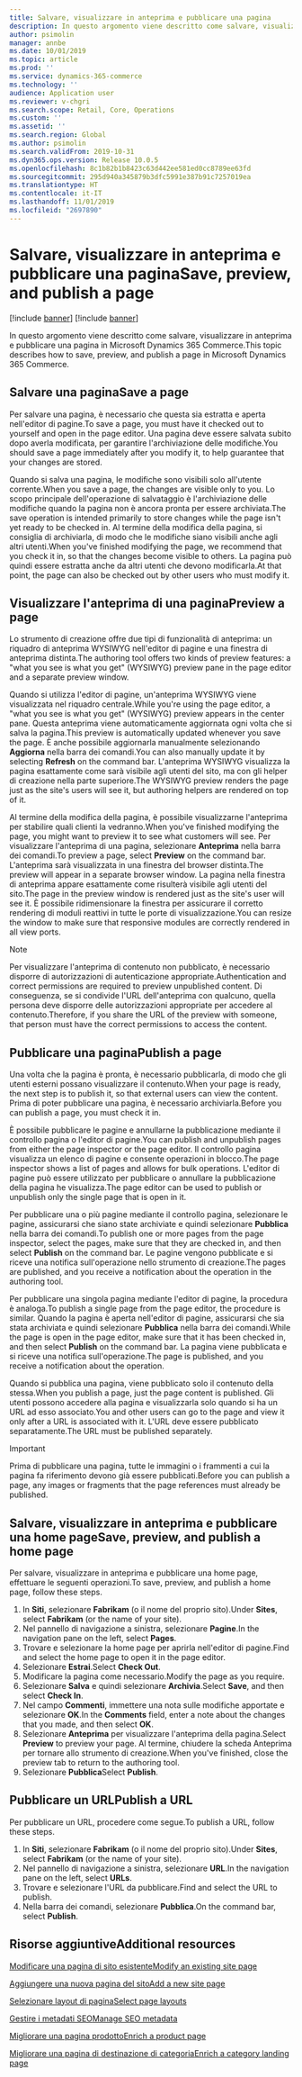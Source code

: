 ```yaml
---
title: Salvare, visualizzare in anteprima e pubblicare una pagina
description: In questo argomento viene descritto come salvare, visualizzare in anteprima e pubblicare una pagina in Microsoft Dynamics 365 Commerce.
author: psimolin
manager: annbe
ms.date: 10/01/2019
ms.topic: article
ms.prod: ''
ms.service: dynamics-365-commerce
ms.technology: ''
audience: Application user
ms.reviewer: v-chgri
ms.search.scope: Retail, Core, Operations
ms.custom: ''
ms.assetid: ''
ms.search.region: Global
ms.author: psimolin
ms.search.validFrom: 2019-10-31
ms.dyn365.ops.version: Release 10.0.5
ms.openlocfilehash: 8c1b82b1b8423c63d442ee581ed0cc8789ee63fd
ms.sourcegitcommit: 295d940a345879b3dfc5991e387b91c7257019ea
ms.translationtype: HT
ms.contentlocale: it-IT
ms.lasthandoff: 11/01/2019
ms.locfileid: "2697890"
---
```

# <a name="save-preview-and-publish-a-page"></a><span data-ttu-id="22f25-103">Salvare, visualizzare in anteprima e pubblicare una pagina</span><span class="sxs-lookup"><span data-stu-id="22f25-103">Save, preview, and publish a page</span></span>

[!include [banner](includes/preview-banner.md)]
[!include [banner](includes/banner.md)]

<span data-ttu-id="22f25-104">In questo argomento viene descritto come salvare, visualizzare in anteprima e pubblicare una pagina in Microsoft Dynamics 365 Commerce.</span><span class="sxs-lookup"><span data-stu-id="22f25-104">This topic describes how to save, preview, and publish a page in Microsoft Dynamics 365 Commerce.</span></span>

## <a name="save-a-page"></a><span data-ttu-id="22f25-105">Salvare una pagina</span><span class="sxs-lookup"><span data-stu-id="22f25-105">Save a page</span></span>

<span data-ttu-id="22f25-106">Per salvare una pagina, è necessario che questa sia estratta e aperta nell'editor di pagine.</span><span class="sxs-lookup"><span data-stu-id="22f25-106">To save a page, you must have it checked out to yourself and open in the page editor.</span></span> <span data-ttu-id="22f25-107">Una pagina deve essere salvata subito dopo averla modificata, per garantire l'archiviazione delle modifiche.</span><span class="sxs-lookup"><span data-stu-id="22f25-107">You should save a page immediately after you modify it, to help guarantee that your changes are stored.</span></span>

<span data-ttu-id="22f25-108">Quando si salva una pagina, le modifiche sono visibili solo all'utente corrente.</span><span class="sxs-lookup"><span data-stu-id="22f25-108">When you save a page, the changes are visible only to you.</span></span> <span data-ttu-id="22f25-109">Lo scopo principale dell'operazione di salvataggio è l'archiviazione delle modifiche quando la pagina non è ancora pronta per essere archiviata.</span><span class="sxs-lookup"><span data-stu-id="22f25-109">The save operation is intended primarily to store changes while the page isn't yet ready to be checked in.</span></span> <span data-ttu-id="22f25-110">Al termine della modifica della pagina, si consiglia di archiviarla, di modo che le modifiche siano visibili anche agli altri utenti.</span><span class="sxs-lookup"><span data-stu-id="22f25-110">When you've finished modifying the page, we recommend that you check it in, so that the changes become visible to others.</span></span> <span data-ttu-id="22f25-111">La pagina può quindi essere estratta anche da altri utenti che devono modificarla.</span><span class="sxs-lookup"><span data-stu-id="22f25-111">At that point, the page can also be checked out by other users who must modify it.</span></span>

## <a name="preview-a-page"></a><span data-ttu-id="22f25-112">Visualizzare l'anteprima di una pagina</span><span class="sxs-lookup"><span data-stu-id="22f25-112">Preview a page</span></span>

<span data-ttu-id="22f25-113">Lo strumento di creazione offre due tipi di funzionalità di anteprima: un riquadro di anteprima WYSIWYG nell'editor di pagine e una finestra di anteprima distinta.</span><span class="sxs-lookup"><span data-stu-id="22f25-113">The authoring tool offers two kinds of preview features: a "what you see is what you get" (WYSIWYG) preview pane in the page editor and a separate preview window.</span></span>

<span data-ttu-id="22f25-114">Quando si utilizza l'editor di pagine, un'anteprima WYSIWYG viene visualizzata nel riquadro centrale.</span><span class="sxs-lookup"><span data-stu-id="22f25-114">While you're using the page editor, a "what you see is what you get" (WYSIWYG) preview appears in the center pane.</span></span> <span data-ttu-id="22f25-115">Questa anteprima viene automaticamente aggiornata ogni volta che si salva la pagina.</span><span class="sxs-lookup"><span data-stu-id="22f25-115">This preview is automatically updated whenever you save the page.</span></span> <span data-ttu-id="22f25-116">È anche possibile aggiornarla manualmente selezionando **Aggiorna** nella barra dei comandi.</span><span class="sxs-lookup"><span data-stu-id="22f25-116">You can also manually update it by selecting **Refresh** on the command bar.</span></span> <span data-ttu-id="22f25-117">L'anteprima WYSIWYG visualizza la pagina esattamente come sarà visibile agli utenti del sito, ma con gli helper di creazione nella parte superiore.</span><span class="sxs-lookup"><span data-stu-id="22f25-117">The WYSIWYG preview renders the page just as the site's users will see it, but authoring helpers are rendered on top of it.</span></span>

<span data-ttu-id="22f25-118">Al termine della modifica della pagina, è possibile visualizzarne l'anteprima per stabilire quali clienti la vedranno.</span><span class="sxs-lookup"><span data-stu-id="22f25-118">When you've finished modifying the page, you might want to preview it to see what customers will see.</span></span> <span data-ttu-id="22f25-119">Per visualizzare l'anteprima di una pagina, selezionare **Anteprima** nella barra dei comandi.</span><span class="sxs-lookup"><span data-stu-id="22f25-119">To preview a page, select **Preview** on the command bar.</span></span> <span data-ttu-id="22f25-120">L'anteprima sarà visualizzata in una finestra del browser distinta.</span><span class="sxs-lookup"><span data-stu-id="22f25-120">The preview will appear in a separate browser window.</span></span> <span data-ttu-id="22f25-121">La pagina nella finestra di anteprima appare esattamente come risulterà visibile agli utenti del sito.</span><span class="sxs-lookup"><span data-stu-id="22f25-121">The page in the preview window is rendered just as the site's user will see it.</span></span> <span data-ttu-id="22f25-122">È possibile ridimensionare la finestra per assicurare il corretto rendering di moduli reattivi in tutte le porte di visualizzazione.</span><span class="sxs-lookup"><span data-stu-id="22f25-122">You can resize the window to make sure that responsive modules are correctly rendered in all view ports.</span></span>

> [!NOTE]
> <span data-ttu-id="22f25-123">Per visualizzare l'anteprima di contenuto non pubblicato, è necessario disporre di autorizzazioni di autenticazione appropriate.</span><span class="sxs-lookup"><span data-stu-id="22f25-123">Authentication and correct permissions are required to preview unpublished content.</span></span> <span data-ttu-id="22f25-124">Di conseguenza, se si condivide l'URL dell'anteprima con qualcuno, quella persona deve disporre delle autorizzazioni appropriate per accedere al contenuto.</span><span class="sxs-lookup"><span data-stu-id="22f25-124">Therefore, if you share the URL of the preview with someone, that person must have the correct permissions to access the content.</span></span>

## <a name="publish-a-page"></a><span data-ttu-id="22f25-125">Pubblicare una pagina</span><span class="sxs-lookup"><span data-stu-id="22f25-125">Publish a page</span></span>

<span data-ttu-id="22f25-126">Una volta che la pagina è pronta, è necessario pubblicarla, di modo che gli utenti esterni possano visualizzare il contenuto.</span><span class="sxs-lookup"><span data-stu-id="22f25-126">When your page is ready, the next step is to publish it, so that external users can view the content.</span></span> <span data-ttu-id="22f25-127">Prima di poter pubblicare una pagina, è necessario archiviarla.</span><span class="sxs-lookup"><span data-stu-id="22f25-127">Before you can publish a page, you must check it in.</span></span>

<span data-ttu-id="22f25-128">È possibile pubblicare le pagine e annullarne la pubblicazione mediante il controllo pagina o l'editor di pagine.</span><span class="sxs-lookup"><span data-stu-id="22f25-128">You can publish and unpublish pages from either the page inspector or the page editor.</span></span> <span data-ttu-id="22f25-129">Il controllo pagina visualizza un elenco di pagine e consente operazioni in blocco.</span><span class="sxs-lookup"><span data-stu-id="22f25-129">The page inspector shows a list of pages and allows for bulk operations.</span></span> <span data-ttu-id="22f25-130">L'editor di pagine può essere utilizzato per pubblicare o annullare la pubblicazione della pagina he visualizza.</span><span class="sxs-lookup"><span data-stu-id="22f25-130">The page editor can be used to publish or unpublish only the single page that is open in it.</span></span>

<span data-ttu-id="22f25-131">Per pubblicare una o più pagine mediante il controllo pagina, selezionare le pagine, assicurarsi che siano state archiviate e quindi selezionare **Pubblica** nella barra dei comandi.</span><span class="sxs-lookup"><span data-stu-id="22f25-131">To publish one or more pages from the page inspector, select the pages, make sure that they are checked in, and then select **Publish** on the command bar.</span></span> <span data-ttu-id="22f25-132">Le pagine vengono pubblicate e si riceve una notifica sull'operazione nello strumento di creazione.</span><span class="sxs-lookup"><span data-stu-id="22f25-132">The pages are published, and you receive a notification about the operation in the authoring tool.</span></span>

<span data-ttu-id="22f25-133">Per pubblicare una singola pagina mediante l'editor di pagine, la procedura è analoga.</span><span class="sxs-lookup"><span data-stu-id="22f25-133">To publish a single page from the page editor, the procedure is similar.</span></span> <span data-ttu-id="22f25-134">Quando la pagina è aperta nell'editor di pagine, assicurarsi che sia stata archiviata e quindi selezionare **Pubblica** nella barra dei comandi.</span><span class="sxs-lookup"><span data-stu-id="22f25-134">While the page is open in the page editor, make sure that it has been checked in, and then select **Publish** on the command bar.</span></span> <span data-ttu-id="22f25-135">La pagina viene pubblicata e si riceve una notifica sull'operazione.</span><span class="sxs-lookup"><span data-stu-id="22f25-135">The page is published, and you receive a notification about the operation.</span></span>

<span data-ttu-id="22f25-136">Quando si pubblica una pagina, viene pubblicato solo il contenuto della stessa.</span><span class="sxs-lookup"><span data-stu-id="22f25-136">When you publish a page, just the page content is published.</span></span> <span data-ttu-id="22f25-137">Gli utenti possono accedere alla pagina e visualizzarla solo quando si ha un URL ad esso associato.</span><span class="sxs-lookup"><span data-stu-id="22f25-137">You and other users can go to the page and view it only after a URL is associated with it.</span></span> <span data-ttu-id="22f25-138">L'URL deve essere pubblicato separatamente.</span><span class="sxs-lookup"><span data-stu-id="22f25-138">The URL must be published separately.</span></span>

> [!IMPORTANT]
> <span data-ttu-id="22f25-139">Prima di pubblicare una pagina, tutte le immagini o i frammenti a cui la pagina fa riferimento devono già essere pubblicati.</span><span class="sxs-lookup"><span data-stu-id="22f25-139">Before you can publish a page, any images or fragments that the page references must already be published.</span></span>

## <a name="save-preview-and-publish-a-home-page"></a><span data-ttu-id="22f25-140">Salvare, visualizzare in anteprima e pubblicare una home page</span><span class="sxs-lookup"><span data-stu-id="22f25-140">Save, preview, and publish a home page</span></span>

<span data-ttu-id="22f25-141">Per salvare, visualizzare in anteprima e pubblicare una home page, effettuare le seguenti operazioni.</span><span class="sxs-lookup"><span data-stu-id="22f25-141">To save, preview, and publish a home page, follow these steps.</span></span>

1. <span data-ttu-id="22f25-142">In **Siti**, selezionare **Fabrikam** (o il nome del proprio sito).</span><span class="sxs-lookup"><span data-stu-id="22f25-142">Under **Sites**, select **Fabrikam** (or the name of your site).</span></span>
1. <span data-ttu-id="22f25-143">Nel pannello di navigazione a sinistra, selezionare **Pagine**.</span><span class="sxs-lookup"><span data-stu-id="22f25-143">In the navigation pane on the left, select **Pages**.</span></span>
1. <span data-ttu-id="22f25-144">Trovare e selezionare la home page per aprirla nell'editor di pagine.</span><span class="sxs-lookup"><span data-stu-id="22f25-144">Find and select the home page to open it in the page editor.</span></span>
1. <span data-ttu-id="22f25-145">Selezionare **Estrai**.</span><span class="sxs-lookup"><span data-stu-id="22f25-145">Select **Check Out**.</span></span>
1. <span data-ttu-id="22f25-146">Modificare la pagina come necessario.</span><span class="sxs-lookup"><span data-stu-id="22f25-146">Modify the page as you require.</span></span>
1. <span data-ttu-id="22f25-147">Selezionare **Salva** e quindi selezionare **Archivia**.</span><span class="sxs-lookup"><span data-stu-id="22f25-147">Select **Save**, and then select **Check In**.</span></span>
1. <span data-ttu-id="22f25-148">Nel campo **Commenti**, immettere una nota sulle modifiche apportate e selezionare **OK**.</span><span class="sxs-lookup"><span data-stu-id="22f25-148">In the **Comments** field, enter a note about the changes that you made, and then select **OK**.</span></span>
1. <span data-ttu-id="22f25-149">Selezionare **Anteprima** per visualizzare l'anteprima della pagina.</span><span class="sxs-lookup"><span data-stu-id="22f25-149">Select **Preview** to preview your page.</span></span> <span data-ttu-id="22f25-150">Al termine, chiudere la scheda Anteprima per tornare allo strumento di creazione.</span><span class="sxs-lookup"><span data-stu-id="22f25-150">When you've finished, close the preview tab to return to the authoring tool.</span></span>
1. <span data-ttu-id="22f25-151">Selezionare **Pubblica**</span><span class="sxs-lookup"><span data-stu-id="22f25-151">Select **Publish**.</span></span>

## <a name="publish-a-url"></a><span data-ttu-id="22f25-152">Pubblicare un URL</span><span class="sxs-lookup"><span data-stu-id="22f25-152">Publish a URL</span></span>

<span data-ttu-id="22f25-153">Per pubblicare un URL, procedere come segue.</span><span class="sxs-lookup"><span data-stu-id="22f25-153">To publish a URL, follow these steps.</span></span>

1. <span data-ttu-id="22f25-154">In **Siti**, selezionare **Fabrikam** (o il nome del proprio sito).</span><span class="sxs-lookup"><span data-stu-id="22f25-154">Under **Sites**, select **Fabrikam** (or the name of your site).</span></span>
1. <span data-ttu-id="22f25-155">Nel pannello di navigazione a sinistra, selezionare **URL**.</span><span class="sxs-lookup"><span data-stu-id="22f25-155">In the navigation pane on the left, select **URLs**.</span></span>
1. <span data-ttu-id="22f25-156">Trovare e selezionare l'URL da pubblicare.</span><span class="sxs-lookup"><span data-stu-id="22f25-156">Find and select the URL to publish.</span></span>
1. <span data-ttu-id="22f25-157">Nella barra dei comandi, selezionare **Pubblica**.</span><span class="sxs-lookup"><span data-stu-id="22f25-157">On the command bar, select **Publish**.</span></span>

## <a name="additional-resources"></a><span data-ttu-id="22f25-158">Risorse aggiuntive</span><span class="sxs-lookup"><span data-stu-id="22f25-158">Additional resources</span></span>

[<span data-ttu-id="22f25-159">Modificare una pagina di sito esistente</span><span class="sxs-lookup"><span data-stu-id="22f25-159">Modify an existing site page</span></span>](modify-existing-page.md)

[<span data-ttu-id="22f25-160">Aggiungere una nuova pagina del sito</span><span class="sxs-lookup"><span data-stu-id="22f25-160">Add a new site page</span></span>](add-new-page.md)

[<span data-ttu-id="22f25-161">Selezionare layout di pagina</span><span class="sxs-lookup"><span data-stu-id="22f25-161">Select page layouts</span></span>](select-page-layouts.md)

[<span data-ttu-id="22f25-162">Gestire i metadati SEO</span><span class="sxs-lookup"><span data-stu-id="22f25-162">Manage SEO metadata</span></span>](manage-seo-metadata.md)

[<span data-ttu-id="22f25-163">Migliorare una pagina prodotto</span><span class="sxs-lookup"><span data-stu-id="22f25-163">Enrich a product page</span></span>](enrich-product-page.md)

[<span data-ttu-id="22f25-164">Migliorare una pagina di destinazione di categoria</span><span class="sxs-lookup"><span data-stu-id="22f25-164">Enrich a category landing page</span></span>](enrich-category-page.md)

